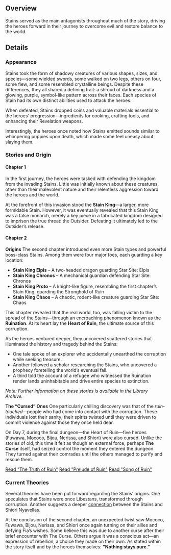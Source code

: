 <!-- title: Stains and Corruption -->
<!-- quote: They brought this upon themselves—Nothing stays pure. -->
<!-- chapter: -1 -->
<!-- images: (Stains Overview #1), (Stains Overview #2) --->
<!-- model: false -->

## Overview

Stains served as the main antagonists throughout much of the story, driving the heroes forward in their journey to overcome evil and restore balance to the world.

## Details

### Appearance

Stains took the form of shadowy creatures of various shapes, sizes, and species—some wielded swords, some walked on two legs, others on four, some flew, and some resembled crystalline beings. Despite these differences, they all shared a defining trait: a shroud of darkness and a glowing, purple, symbol-like pattern across their faces. Each species of Stain had its own distinct abilities used to attack the heroes.

When defeated, Stains dropped coins and valuable materials essential to the heroes' progression—ingredients for cooking, crafting tools, and enhancing their Revelation weapons.

Interestingly, the heroes once noted how Stains emitted sounds similar to whimpering puppies upon death, which made some feel uneasy about slaying them.

### Stories and Origin

#### Chapter 1

In the first journey, the heroes were tasked with defending the kingdom from the invading Stains. Little was initially known about these creatures, other than their malevolent nature and their relentless aggression toward the heroes and the world.

At the forefront of this invasion stood the **Stain King**—a larger, more formidable Stain. However, it was eventually revealed that this Stain King was a false monarch, merely a key piece in a fabricated kingdom designed to imprison the true threat: the Outsider. Defeating it ultimately led to the Outsider’s release.

#### Chapter 2

**Origins**
The second chapter introduced even more Stain types and powerful boss-class Stains. Among them were four major foes, each guarding a key location:

- **Stain King Elpis** – A two-headed dragon guarding Star Site: Elpis
- **Stain King Chronos** – A mechanical guardian defending Star Site: Chronos
- **Stain King Proto** – A knight-like figure, resembling the first chapter’s Stain King, guarding the Stronghold of Ruin
- **Stain King Chaos** – A chaotic, rodent-like creature guarding Star Site: Chaos

This chapter revealed that the real world, too, was falling victim to the spread of the Stains—through an encroaching phenomenon known as the **Ruination**. At its heart lay the **Heart of Ruin**, the ultimate source of this corruption.

As the heroes ventured deeper, they uncovered scattered stories that illuminated the history and tragedy behind the Stains:

- One tale spoke of an explorer who accidentally unearthed the corruption while seeking treasure.
- Another followed a scholar researching the Stains, who uncovered a prophecy foretelling the world’s eventual fall.
- A third told the account of a refugee who witnessed the Ruination render lands uninhabitable and drive entire species to extinction.

_Note: Further information on these stories is available in the Library Archive._

**The “Cursed” Ones**
One particularly chilling discovery was that of the _ruin-touched_—people who had come into contact with the corruption. These individuals lost their sanity; their spirits twisted until they were driven to commit violence against those they once held dear.

On Day 7, during the final dungeon—the Heart of Ruin—five heroes (Fuwawa, Mococo, Bijou, Nerissa, and Shiori) were also cursed. Unlike the stories of old, this time it felt as though an external force, perhaps **The Curse** itself, had seized control the moment they entered the dungeon. They turned against their comrades until the others managed to purify and rescue them.

[Read "The Truth of Ruin"](#text:the-truth-of-ruin)
[Read "Prelude of Ruin"](#text:prelude-of-ruin)
[Read "Song of Ruin"](#text:song-of-ruin)

### Current Theories

Several theories have been put forward regarding the Stains’ origins. One speculates that Stains were once Libestans, transformed through corruption. Another suggests a deeper [connection](https://www.reddit.com/r/Hololive/comments/1fbq036/enreco_theory_about_the_stains/) between the Stains and Shiori Nyavellas.

At the conclusion of the second chapter, an unexpected twist saw Mococo, Fuwawa, Bijou, Nerissa, and Shiori once again turning on their allies and defying Fia’s wishes. Some believe this was due to another curse after their brief encounter with The Curse. Others argue it was a conscious act—an expression of rebellion, a choice they made on their own. As stated within the story itself and by the heroes themselves: **"Nothing stays pure."**
